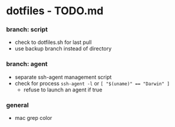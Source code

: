 # dotfiles - TODO.md

### branch: script
* check to dotfiles.sh for last pull
* use backup branch instead of directory

### branch: agent
* separate ssh-agent management script
* check for process `ssh-agent -l` or `[ "$(uname)" == "Darwin" ]`
  * refuse to launch an agent if true

### general
* mac grep color
